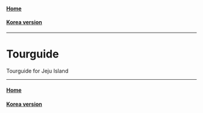 #### [Home](../README.md)  
#### [Korea version](README_KR.md)  
---
# Tourguide
Tourguide for Jeju Island

---
#### [Home](../README.md)  
#### [Korea version](README_KR.md)  